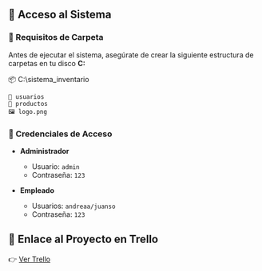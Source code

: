 ## 🚀 Acceso al Sistema

### 📂 Requisitos de Carpeta
Antes de ejecutar el sistema, asegúrate de crear la siguiente estructura de carpetas en tu disco **C:**  

📦 C:\sistema_inventario

    📂 usuarios
    📂 productos
    🖼️ logo.png

### 🔑 Credenciales de Acceso

- **Administrador**
  - Usuario: `admin`
  - Contraseña: `123`

- **Empleado**
  - Usuarios: `andreaa/juanso`
  - Contraseña: `123`

## 📌 Enlace al Proyecto en Trello

👉 [Ver Trello](https://trello.com/b/St8MBqzS)  
